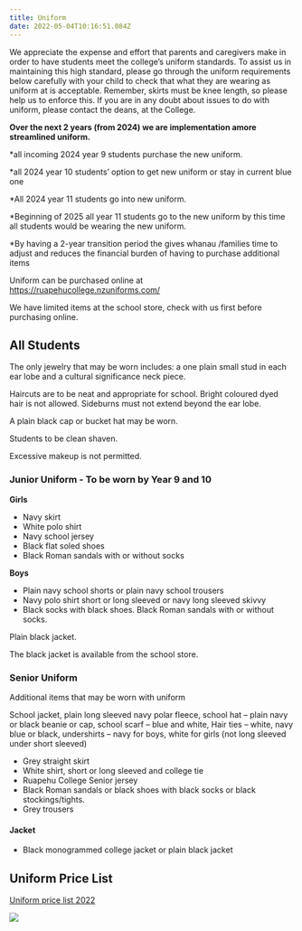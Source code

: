 ```yaml
---
title: Uniform
date: 2022-05-04T10:16:51.084Z
---
```

We appreciate the expense and effort that parents and caregivers make in order to have students meet the college’s uniform standards. To assist us in maintaining this high standard, please go through the uniform requirements below carefully with your child to check that what they are wearing as uniform at is acceptable. Remember, skirts must be knee length, so please help us to enforce this. If you are in any doubt about issues to do with uniform, please contact the deans, at the College. 

**Over the next 2 years (from 2024) we are implementation amore streamlined uniform.**



\*all incoming 2024 year 9 students purchase the new uniform.

\*all 2024 year 10 students’ option to get new uniform or stay in current blue one

\*All 2024 year 11 students go into new uniform.

\*Beginning of 2025 all year 11 students go to the new uniform by this time all students would be wearing the new uniform.

\*By having a 2-year transition period the gives whanau /families time to adjust and reduces the financial burden of having to purchase additional items 

Uniform can be purchased online at <https://ruapehucollege.nzuniforms.com/> 

We have limited items at the school store, check with us first before purchasing online.

## All Students

The only jewelry that may be worn includes: a one plain small stud in each ear lobe and a cultural significance neck piece.  

Haircuts are to be neat and appropriate for school. Bright coloured dyed hair is not allowed. Sideburns must not extend beyond the ear lobe. 

A plain black cap or bucket hat may be worn.

Students to be clean shaven.

Excessive makeup is not permitted.

### Junior Uniform - To be worn by Year 9 and 10

**Girls**

* Navy skirt
* White polo shirt 
* Navy school jersey
* Black flat soled shoes 
* Black Roman sandals with or without socks

**Boys**

* Plain navy school shorts or plain navy school trousers
* Navy polo shirt short or long sleeved or navy long sleeved skivvy
* Black socks with black shoes. Black Roman sandals with or without socks.


Plain black jacket.

The black jacket is available from the school store. 

### Senior Uniform

Additional items that may be worn with uniform

School jacket, plain long sleeved navy polar fleece, school hat – plain navy or black beanie or cap, school scarf – blue and white, Hair ties – white, navy blue or black, undershirts – navy for boys, white for girls (not long sleeved under short sleeved)

* Grey straight skirt
* White shirt, short or long sleeved and college tie
* Ruapehu College Senior jersey
* Black Roman sandals or black shoes with black socks or black stockings/tights.
* Grey trousers



#### Jacket

* Black monogrammed college jacket or plain black jacket



## Uniform Price List

[Uniform price list 2022](https://res.cloudinary.com/ruapehu-college/image/upload/v1651631838/Ruapehu_College_uniform_price_list_tsizaz.pdf)

![](https://res.cloudinary.com/ruapehu-college/image/upload/v1651632016/Uniform_gr3q0l.jpg)

